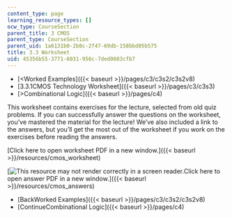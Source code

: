 ```yaml
---
content_type: page
learning_resource_types: []
ocw_type: CourseSection
parent_title: 3 CMOS
parent_type: CourseSection
parent_uid: 1a6131b0-2b8c-2f47-69db-158bbd05b575
title: 3.3 Worksheet
uid: 45356b55-3771-6031-956c-7ded0603cfb7
---
```


*   [\<Worked Examples]({{< baseurl >}}/pages/c3/c3s2/c3s2v8)
*   [3.3.1CMOS Technology Worksheet]({{< baseurl >}}/pages/c3/c3s3)
*   [\>Combinational Logic]({{< baseurl >}}/pages/c4)

This worksheet contains exercises for the lecture, selected from old quiz problems. If you can successfully answer the questions on the worksheet, you’ve mastered the material for the lecture! We’ve also included a link to the answers, but you’ll get the most out of the worksheet if you work on the exercises before reading the answers.

[Click here to open worksheet PDF in a new window.]({{< baseurl >}}/resources/cmos_worksheet)

[![This resource may not render correctly in a screen reader.](/images/inacessible.gif)Click here to open answer PDF in a new window.]({{< baseurl >}}/resources/cmos_answers)

*   [BackWorked Examples]({{< baseurl >}}/pages/c3/c3s2/c3s2v8)
*   [ContinueCombinational Logic]({{< baseurl >}}/pages/c4)